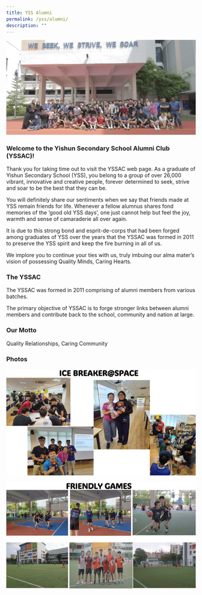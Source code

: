 ```yaml
---
title: YSS Alumni
permalink: /yss/alumni/
description: ""
---
```

![](/images/YSS/Alumni/yss_alumni_2023.jpeg)

### Welcome to the Yishun Secondary School Alumni Club (YSSAC)!

Thank you for taking time out to visit the YSSAC web page. As a graduate of Yishun Secondary School (YSS), you belong to a group of over 26,000 vibrant, innovative and creative people, forever determined to seek, strive and soar to be the best that they can be.

You will definitely share our sentiments when we say that friends made at YSS remain friends for life. Whenever a fellow alumnus shares fond memories of the ‘good old YSS days’, one just cannot help but feel the joy, warmth and sense of camaraderie all over again.

It is due to this strong bond and esprit-de-corps that had been forged among graduates of YSS over the years that the YSSAC was formed in 2011 to preserve the YSS spirit and keep the fire burning in all of us.

We implore you to continue your ties with us, truly imbuing our alma mater’s vision of possessing Quality Minds, Caring Hearts.

### The YSSAC

The YSSAC was formed in 2011 comprising of alumni members from various batches.  

The primary objective of YSSAC is to forge stronger links between alumni members and contribute back to the school, community and nation at large.

### Our Motto

Quality Relationships, Caring Community

### Photos

![](/images/YSS/Alumni/alumni_2023_3.jpg)

![](/images/YSS/Alumni/alumni_2023_2.jpg)